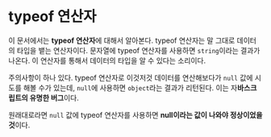# typeof 연산자
이 문서에서는 **typeof 연산자**에 대해서 알아본다. typeof 연산자는 말 그대로 데이터의 타입을 뱉는 연산자이다. 문자열에 typeof 연산자를 사용하면 `string`이라는 결과가 나온다. 이 연산자를 통해서 데이터의 타입을 알 수 있다는 소리이다.

주의사항이 하나 있다. typeof 연산자로 이것저것 데이터를 연산해보다가 `null` 값에 시도를 해볼 수가 있는데, `null`에 사용하면 `object`라는 결과가 리턴된다. 이는 자**바스크립트의 유명한 버그**이다.

원래대로라면 `null` 값에 typeof 연산자를 사용하면 **null이라는 값이 나와야 정상이었을 것**이다.